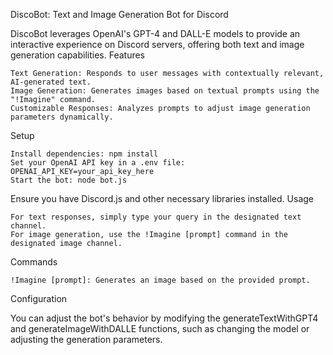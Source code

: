 DiscoBot: Text and Image Generation Bot for Discord

DiscoBot leverages OpenAI's GPT-4 and DALL-E models to provide an interactive experience on Discord servers, offering both text and image generation capabilities.
Features

    Text Generation: Responds to user messages with contextually relevant, AI-generated text.
    Image Generation: Generates images based on textual prompts using the "!Imagine" command.
    Customizable Responses: Analyzes prompts to adjust image generation parameters dynamically.

Setup

    Install dependencies: npm install
    Set your OpenAI API key in a .env file: OPENAI_API_KEY=your_api_key_here
    Start the bot: node bot.js

Ensure you have Discord.js and other necessary libraries installed.
Usage

    For text responses, simply type your query in the designated text channel.
    For image generation, use the !Imagine [prompt] command in the designated image channel.

Commands

    !Imagine [prompt]: Generates an image based on the provided prompt.

Configuration

You can adjust the bot's behavior by modifying the generateTextWithGPT4 and generateImageWithDALLE functions, such as changing the model or adjusting the generation parameters.